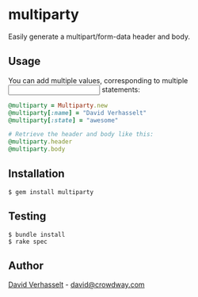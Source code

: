 multiparty
==========

Easily generate a multipart/form-data header and body.

Usage
-----

You can add multiple values, corresponding to multiple <input> statements:
```ruby
@multiparty = Multiparty.new
@multiparty[:name] = "David Verhasselt"
@multiparty[:state] = "awesome"

# Retrieve the header and body like this:
@multiparty.header
@multiparty.body
```

Installation
------------

    $ gem install multiparty

Testing
-------

    $ bundle install
    $ rake spec

Author
------

[David Verhasselt](http://davidverhasselt.com) - david@crowdway.com
